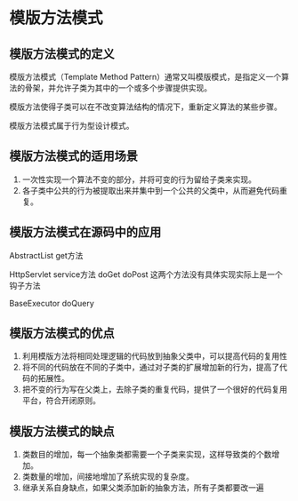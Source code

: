 # 模版方法模式

## 模版方法模式的定义

模版方法模式（Template Method Pattern）通常又叫模版模式，是指定义一个算法的骨架，并允许子类为其中的一个或多个步骤提供实现。

模版方法使得子类可以在不改变算法结构的情况下，重新定义算法的某些步骤。

模版方法模式属于行为型设计模式。

## 模版方法模式的适用场景

1. 一次性实现一个算法不变的部分，并将可变的行为留给子类来实现。
2. 各子类中公共的行为被提取出来并集中到一个公共的父类中，从而避免代码重复。

## 模版方法模式在源码中的应用

AbstractList get方法

HttpServlet service方法 doGet doPost 这两个方法没有具体实现实际上是一个钩子方法

BaseExecutor doQuery

## 模版方法模式的优点

1. 利用模版方法将相同处理逻辑的代码放到抽象父类中，可以提高代码的复用性
2. 将不同的代码放在不同的子类中，通过对子类的扩展增加新的行为，提高了代码的拓展性。
3. 把不变的行为写在父类上，去除子类的重复代码，提供了一个很好的代码复用平台，符合开闭原则。

## 模版方法模式的缺点

1. 类数目的增加，每一个抽象类都需要一个子类来实现，这样导致类的个数增加。
2. 类数量的增加，间接地增加了系统实现的复杂度。
3. 继承关系自身缺点，如果父类添加新的抽象方法，所有子类都要改一遍